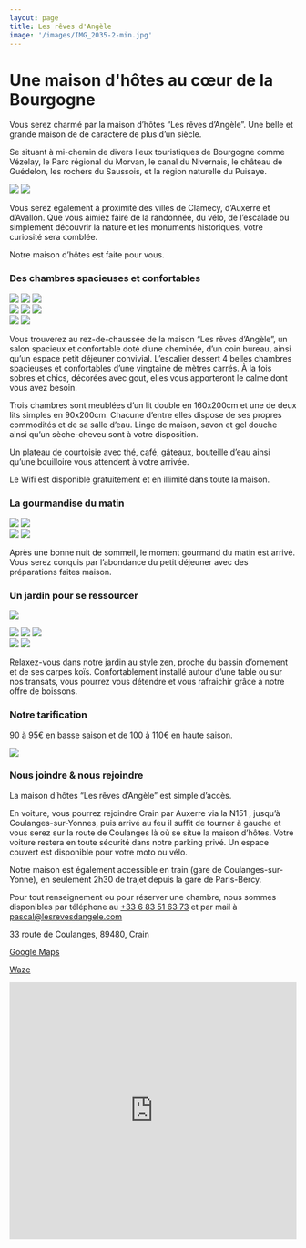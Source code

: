 ```yaml
---
layout: page
title: Les rêves d'Angèle
image: '/images/IMG_2035-2-min.jpg'
---
```

#  Une maison d'hôtes au cœur de la Bourgogne

Vous serez charmé par la maison d’hôtes “Les rêves d’Angèle”. Une belle et grande maison de de caractère de plus d’un siècle.

Se situant à mi-chemin de divers lieux touristiques de Bourgogne comme Vézelay, le Parc régional du Morvan, le canal du Nivernais, le château de Guédelon, les rochers du Saussois, et la région naturelle du Puisaye. 

<div class="gallery-box">
  <div class="gallery">
    <img src="/images/IMG_2854-1-min-1.jpg">
    <img src="/images/ecran.jpg">
  </div>
</div>

Vous serez également à proximité des villes de Clamecy, d’Auxerre et d’Avallon. Que vous aimiez faire de la randonnée, du vélo, de l’escalade ou simplement découvrir la nature et les monuments historiques, votre curiosité sera comblée.

Notre maison d’hôtes est faite pour vous.

### Des chambres spacieuses et confortables

<div class="gallery-box">
  <div class="gallery">
    <img src="/images/1.jpg">
    <img src="/images/2.jpg">
    <img src="/images/6.jpg">
  </div>
</div>


<div class="gallery-box">
  <div class="gallery">
    <img src="/images/3.jpg">
    <img src="/images/4.jpg">
    <img src="/images/5.jpg">
  </div>
</div>

<div class="gallery-box">
  <div class="gallery">
    <img src="/images/7.jpg">
    <img src="/images/8.jpg">
  </div>
</div>


Vous trouverez au rez-de-chaussée de la maison “Les rêves d’Angèle”, un salon spacieux et confortable doté d’une cheminée, d’un coin bureau, ainsi qu’un espace petit déjeuner convivial. L’escalier dessert 4 belles chambres spacieuses et confortables d’une vingtaine de mètres carrés. À la fois sobres et chics, décorées avec gout, elles vous apporteront le calme dont vous avez besoin.

Trois chambres sont meublées d’un lit double en 160x200cm et une de deux lits simples en 90x200cm. Chacune d’entre elles dispose de ses propres commodités et de sa salle d’eau. Linge de maison, savon et gel douche ainsi qu’un sèche-cheveu sont à votre disposition.

Un plateau de courtoisie avec thé, café, gâteaux, bouteille d’eau ainsi qu’une bouilloire vous attendent à votre arrivée.

Le Wifi est disponible gratuitement et en illimité dans toute la maison.

### La gourmandise du matin

<div class="gallery-box">
  <div class="gallery">
    <img src="/images/2-1.jpg">
    <img src="/images/3-1.jpg">
  </div>
</div>

<div class="gallery-box">
  <div class="gallery">
    <img src="/images/1-1.jpg">
    <img src="/images/4-1.jpg">
  </div>
</div>

Après une bonne nuit de sommeil, le moment gourmand du matin est arrivé. Vous serez conquis par l’abondance du petit déjeuner avec des préparations faites maison.

### Un jardin pour se ressourcer

![](/images/2-2.jpg)

<div class="gallery-box">
  <div class="gallery">
    <img src="/images/1-2.jpg">
    <img src="/images/4-2.jpg">
    <img src="/images/5-1.jpg">
  </div>
</div>

<div class="gallery-box">
  <div class="gallery">
    <img src="/images/3-2.jpg">
    <img src="/images/6-1.jpg">
  </div>
</div>

Relaxez-vous dans notre jardin au style zen, proche du bassin d’ornement et de ses carpes koïs. Confortablement installé autour d’une table ou sur nos transats, vous pourrez vous détendre et vous rafraichir grâce à notre offre de boissons.

### Notre tarification

90 à 95€ en basse saison et de 100 à 110€ en haute saison.

![](/images/IMG_2712-1-min.JPG)

### Nous joindre & nous rejoindre

La maison d’hôtes “Les rêves d’Angèle” est simple d’accès.

En voiture, vous pourrez rejoindre Crain par Auxerre via la N151 , jusqu’à Coulanges-sur-Yonnes, puis arrivé au feu il suffit de tourner à gauche et vous serez sur la route de Coulanges là où se situe la maison d’hôtes. Votre voiture restera en toute sécurité dans notre parking privé. Un espace couvert est disponible pour votre moto ou vélo.

Notre maison est également accessible en train (gare de Coulanges-sur-Yonne), en seulement 2h30 de trajet depuis la gare de Paris-Bercy.

Pour tout renseignement ou pour réserver une chambre, nous sommes disponibles par téléphone au [+33 6 83 51 63 73](tel:0033683516373) et par mail à [pascal@lesrevesdangele.com](pascal@lesrevesdangele.com)

33 route de Coulanges, 89480, Crain

[Google Maps](https://www.google.com/maps/place/Les+r%C3%AAves+d'Ang%C3%A8le/@47.5289639,3.5442161,17z/data=!4m18!1m9!3m8!1s0x47ee2f9453405f73:0x797fd1ba442d4134!2zTGVzIHLDqnZlcyBkJ0FuZ8OobGU!5m2!4m1!1i2!8m2!3d47.5289639!4d3.5464101!3m7!1s0x47ee2f9453405f73:0x797fd1ba442d4134!5m2!4m1!1i2!8m2!3d47.5289639!4d3.5464101)

[Waze](https://waze.com/ul/hu06w2sqkm)

<iframe src="https://www.google.com/maps/embed?pb=!1m18!1m12!1m3!1d2693.994818633331!2d3.5442160510380174!3d47.528963879077445!2m3!1f0!2f0!3f0!3m2!1i1024!2i768!4f13.1!3m3!1m2!1s0x47ee2f9453405f73%3A0x797fd1ba442d4134!2zTGVzIHLDqnZlcyBkJ0FuZ8OobGU!5e0!3m2!1sfr!2sfr!4v1618145367590!5m2!1sfr!2sfr" width="100%" height="450" style="border:0;" allowfullscreen="" loading="lazy"></iframe>

